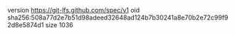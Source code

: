version https://git-lfs.github.com/spec/v1
oid sha256:508a77d2e7b51d98adeed32648ad124b7b30241a8e70b2e72c99f92d8e5874d1
size 1036
